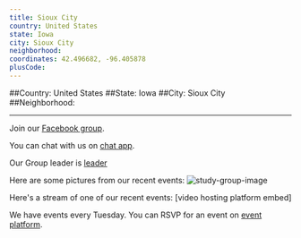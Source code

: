 ```yaml
---
title: Sioux City
country: United States
state: Iowa
city: Sioux City
neighborhood: 
coordinates: 42.496682, -96.405878
plusCode:
---
```


##Country: United States
##State: Iowa
##City: Sioux City
##Neighborhood: 
*****
Join our [Facebook group](https://www.facebook.com/groups/free.code.camp.sioux.city).

You can chat with us on [chat app]().

Our Group leader is [leader]()

Here are some pictures from our recent events:
![study-group-image]()

Here's a stream of one of our recent events:
[video hosting platform embed]

We have events every Tuesday. You can RSVP for an event on [event platform]().

